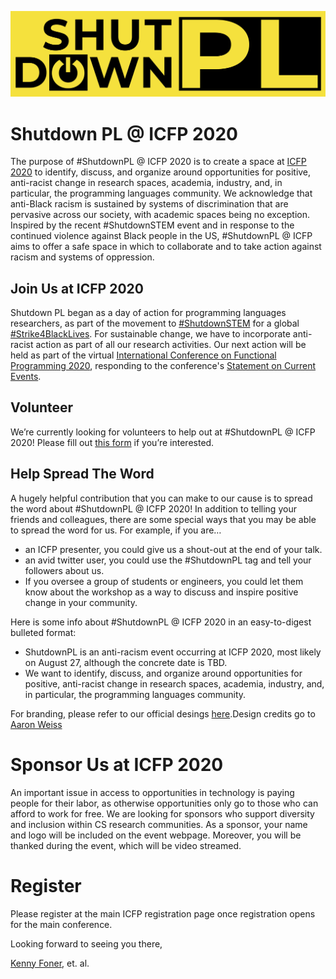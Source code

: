 ![Shutdown PL Banner](./images/banner.png)

# Shutdown PL @ ICFP 2020

The purpose of #ShutdownPL @ ICFP 2020 is to create a space at [ICFP 2020](https://icfp20.sigplan.org/) to identify, discuss, and organize around opportunities for positive, anti-racist change in research spaces, academia, industry, and, in particular, the programming languages community. We acknowledge that anti-Black racism is sustained by systems of discrimination that are pervasive across our society, with academic spaces being no exception. Inspired by the recent #ShutdownSTEM event and in response to the continued violence against Black people in the US, #ShutdownPL @ ICFP aims to offer a safe space in which to collaborate and to take action against racism and systems of oppression.

## Join Us at ICFP 2020

Shutdown PL began as a day of action for programming languages researchers, as part of the movement to [#ShutdownSTEM](https://www.shutdownstem.com/) for a global [#Strike4BlackLives](https://twitter.com/hashtag/Strike4BlackLives). For sustainable change, we have to incorporate anti-racist action as part of all our research activities. Our next action will be held as part of the virtual [International Conference on Functional Programming 2020](https://icfp20.sigplan.org/), responding to the conference's [Statement on Current Events](https://icfp20.sigplan.org/attending/icfp-statement-on-current-events).


## Volunteer

We’re currently looking for volunteers to help out at #ShutdownPL @ ICFP 2020! Please fill out [this form](https://forms.gle/4EQ1GGkGpw1GC9ur6) if you’re interested.

## Help Spread The Word

A hugely helpful contribution that you can make to our cause is to spread the word about #ShutdownPL @ ICFP 2020! In addition to telling your friends and colleagues, there are some special ways that you may be able to spread the word for us. For example, if you are…
- an ICFP presenter, you could give us a shout-out at the end of your talk.
- an avid twitter user, you could use the #ShutdownPL tag and tell your followers about us.
- If you oversee a group of students or engineers, you could let them know about the workshop as a way to discuss and inspire positive change in your community.

Here is some info about #ShutdownPL @ ICFP 2020 in an easy-to-digest bulleted format:
- ShutdownPL is an anti-racism event occurring at ICFP 2020, most likely on August 27, although the concrete date is TBD.
- We want to identify, discuss, and organize around opportunities for positive, anti-racist change in research spaces, academia, industry, and, in particular, the programming languages community.

For branding, please refer to our official desings [here](https://drive.google.com/drive/folders/12SfeWBoJDlu_LRiYBEN4EW24ZoJOHEbX?usp=sharing).Design credits go to [Aaron Weiss](https://aaronweiss.us/)

# Sponsor Us at ICFP 2020

An important issue in access to opportunities in technology is paying people for their labor, as otherwise opportunities only go to those who can afford to work for free. We are looking for sponsors who support diversity and inclusion within CS research communities. As a sponsor, your name and logo will be included on the event webpage. Moreover, you will be thanked during the event, which will be video streamed.

# Register

Please register at the main ICFP registration page once registration opens for the main conference.

Looking forward to seeing you there,

[Kenny Foner](https://very.science), et. al.